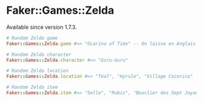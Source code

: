 # Faker::Games::Zelda

Available since version 1.7.3.

```ruby
# Random Zelda game
Faker::Games::Zelda.game #=> "Ocarina of Time" -- On laisse en Anglais 

# Random Zelda character
Faker::Games::Zelda.character #=> "Guru-Guru"

# Random Zelda location
Faker::Games::Zelda.location #=> "Toal", "Hyrule", "Village Cocorico"

# Random Zelda item
Faker::Games::Zelda.item #=> "Selle", "Rubis", "Bouclier des Sept Joyaux"
```
